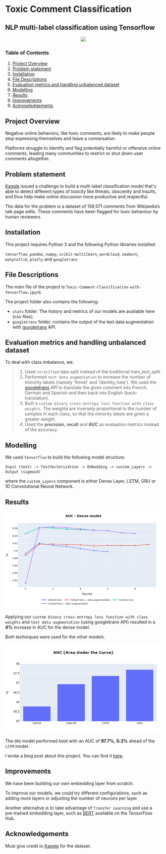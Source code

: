 # Toxic Comment Classification

## NLP multi-label classification using Tensorflow

<div align="center">
  <img src="https://github.com/AlaGrine/Toxic-Comment-Classification-with-Tensorflow/blob/main/stats/toxic_comments_freepik.jpg" >
</div>

### Table of Contents

1. [Project Overview](#overview)
2. [Problem statement](#prbStatement)
3. [Installation](#installation)
4. [File Descriptions](#file_descriptions)
5. [Evaluation metrics and handling unbalanced dataset](#evaluation)
6. [Modelling](#modelling)
7. [Results](#results)
8. [Improvements](#Improvements)
9. [Acknowledgements](#Acknowledgements)

## Project Overview <a name="overview"></a>

Negative online behaviors, like toxic comments, are likely to make people stop expressing themselves and leave a conversation.

Platforms struggle to identify and flag potentially harmful or offensive online comments, leading many communities to restrict or shut down user comments altogether.

## Problem statement <a name="prbStatement"></a>

[Kaggle](https://www.kaggle.com/competitions/jigsaw-toxic-comment-classification-challenge/data) issued a challenge to build a multi-label classification model that's able to detect different types of toxicity like threats, obscenity and insults, and thus help make online discussion more productive and respectful.

The data for the problem is a dataset of 159,571 comments from Wikipedia’s talk page edits. These comments have been flagged for toxic behaviour by human reviewers.

## Installation <a name="installation"></a>

This project requires Python 3 and the following Python libraries installed:

`tensorflow` ,`pandas`, `numpy`, `scikit-multilearn`, `wordcloud`, `seaborn`, `matplotlib`, `plotly` and `googletrans`

## File Descriptions <a name="file_descriptions"></a>

The main file of the project is `Toxic-Comment-Classification-with-Tensorflow.ipynb`.

The project folder also contains the following:

- `stats` folder: The history and metrics of our models are available here (csv files).
- `googletrans` folder: contains the output of the text data augmentation with [googletrans](https://pypi.org/project/googletrans/) API.

## Evaluation metrics and handling unbalanced dataset <a name="evaluation"></a>

To deal with class imbalance, we:

> 1.  Used `stratified` data split instead of the traditional train_test_split.
> 2.  Performed `text data augmentation` to increase the number of minority labels (namely 'threat' and 'identity_hate'). We used the [googletrans](https://pypi.org/project/googletrans/) API to translate the given comment into French, German and Spanish and then back into English (back-translation).
> 3.  Built a `custom binary cross-entropy loss function with class weights`. The weights are inversely proportional to the number of samples in each class, so that the minority labels are given a greater weight.
> 4.  Used the **precision**, **recall** and **AUC** as evaluation metrics instead of the accuracy.

## Modelling <a name="modelling"></a>

We used `Tensorflow` to build the following model structure:

```
Input (text) -> TextVectorization -> Embedding -> custom_Layers -> Output (sigmoid)
```

where the `custom_Layers` component is either Dense Layer, LSTM, GRU or 1D Convolutional Neural Network.

## Results<a name="results"></a>

<div align="center">
  <img src="https://github.com/AlaGrine/Toxic-Comment-Classification-with-Tensorflow/blob/main/stats/AUC_dense_model.png" >
</div>

Applying our `custom binary cross-entropy loss function with class weights` and `text data augmentation` (using googletrans API) resulted in a **4%** increase in AUC for the dense model.

Both techniques were used for the other models.

<div align="center">
  <img src="https://github.com/AlaGrine/Toxic-Comment-Classification-with-Tensorflow/blob/main/stats/AUC_per_model.png" >
</div>

The `GRU` model performed best with an AUC of **97.7%**, **0.3%** ahead of the `LSTM` model.

I wrote a blog post about this project. You can find it [here](https://medium.com/@alaeddine.grine/toxic-comment-classification-317628632336).

## Improvements <a name="Improvements"></a>

We have been building our own embedding layer from scratch.

To improve our models, we could try different configurations, such as adding more layers or adjusting the number of neurons per layer.

Another alternative is to take advantage of `Transfer Learning` and use a pre-trained embedding layer, such as [BERT](https://tfhub.dev/google/collections/bert/1) available on the TensorFlow Hub.

## Acknowledgements <a name="Acknowledgements"></a>

Must give credit to [Kaggle](https://kaggle.com) for the dataset.
